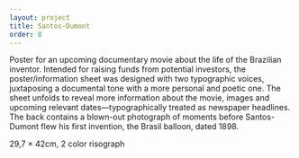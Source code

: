 ```yaml
---
layout: project
title: Santos-Dumont
order: 8
---
```


Poster for an upcoming documentary movie about the life of the Brazilian inventor. Intended for raising funds from potential investors, the poster/information sheet was designed with two typographic voices, juxtaposing a documental tone with a more personal and poetic one. The sheet unfolds to reveal more information about the movie, images and upcoming relevant dates—typographically treated as newspaper headlines. The back contains a blown-out photograph of moments before Santos-Dumont flew his first invention, the Brasil balloon, dated 1898.

<p class="specifications">29,7 × 42cm, 2 color risograph</p>
